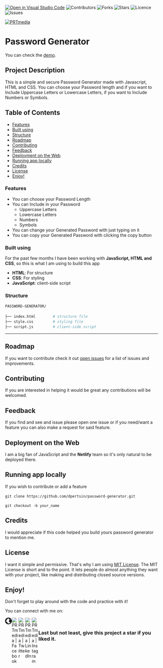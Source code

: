 [![Open in Visual Studio Code](https://open.vscode.dev/badges/open-in-vscode.svg)](https://open.vscode.dev/dpertsin/password-generator)
![Contributors](https://img.shields.io/github/contributors/dpertsin/password-generator?style=plastic)
![Forks](https://img.shields.io/github/forks/dpertsin/password-generator)
![Stars](https://img.shields.io/github/stars/dpertsin/password-generator)
![Licence](https://img.shields.io/github/license/dpertsin/password-generator)
![Issues](https://img.shields.io/github/issues/dpertsin/password-generator)

<a href="https://www.prtmedia.gr/">
    <img alt="PRTmedia" src="https://www.prtmedia.gr/wp-content/uploads/2021/11/prtmedia-logo-full.svg" width="165"/>
</a>

# Password Generator
You can check the [demo](https://password-generator-prt.netlify.app/).


## Project Description
This is a simple and secure Password Generator made with Javascript, HTML and CSS. You can choose your Password length and if you want to Include Uppercase Letters or Lowercase Letters, if you want to Include Numbers or Symbols.

## Table of Contents

- [Features](#features)
- [Built using](#built-using)
- [Structure](#structure)
- [Roadmap](#roadmap)
- [Contributing](#contributing)
- [Feedback](#feedback)
- [Deployment on the Web](#deployment-on-the-web)
- [Running app locally](#running-app-locally)
- [Credits](#credits)
- [License](#license)
- [Enjoy!](#enjoy)

### Features

- You can choose your Password Length
- You can Include in your Password
  - Uppercase Letters
  - Lowercase Letters
  - Numbers
  - Symbols
- You can change your Generated Password with just typing on it
- You can copy your Generated Password with clicking the copy button

### Built using

For the past few months I have been working with **JavaScript, HTML and CSS**, so this is what I am using to build this app

- **HTML**: For structure
- **CSS**: For styling
- **JavaScript**: client-side script

### Structure

```sh
PASSWORD-GENERATOR/

├── index.html        # structure file
├── style.css         # styling file
├── script.js         # client-side script

```

---

## Roadmap

If you want to contribute check it out [open issues](https://github.com/dpertsin/password-generator/issues) for a list of issues and improvements.

## Contributing

If you are interested in helping it would be great any contributions will be welcomed.

## Feedback

If you find and see and issue please open one issue or if you need/want a feature you can also make a request for said feature.

## Deployment on the Web

I am a big fan of JavaScript and the **Netlify** team so it's only natural to be deployed there.

## Running app locally

If you wish to contribute or add a feature

`git clone https://github.com/dpertsin/password-generator.git`

`git checkout -b your_name`

## Credits

I would appreciate if this code helped you build yours password generator to mention me.

## License

I want it simple and permissive. That's why I am using [MIT License](https://github.com/dpertsin/password-generator/blob/master/LICENSE).
The MIT License is short and to the point. It lets people do almost anything they want with your project, like making and distributing closed source versions.

## Enjoy!
Don't forget to play around with the code and practice with it! 

You can connect with me on:

[<img align="left" alt="prtmedia.gr" width="22px" src="https://raw.githubusercontent.com/iconic/open-iconic/master/svg/globe.svg" />][website]
<!-- [<img align="left" alt="PRTmedia | YouTube" width="22px" src="https://cdn.jsdelivr.net/npm/simple-icons@v3/icons/youtube.svg" />][youtube] -->
[<img align="left" alt="PRTmedia | Facebook" width="22px" src="https://cdn.jsdelivr.net/npm/simple-icons@v3/icons/facebook.svg" />][facebook]
[<img align="left" alt="PRTmedia | Twitter" width="22px" src="https://cdn.jsdelivr.net/npm/simple-icons@v3/icons/twitter.svg" />][twitter]
[<img align="left" alt="PRTmedia | LinkedIn" width="22px" src="https://cdn.jsdelivr.net/npm/simple-icons@v3/icons/linkedin.svg" />][linkedin]
[<img align="left" alt="PRTmedia | Instagram" width="22px" src="https://cdn.jsdelivr.net/npm/simple-icons@v3/icons/instagram.svg" />][instagram]

<br>

### Last but not least, give this project a star if you liked it. 

[website]: https://www.prtmedia.gr/
[facebook]: https://www.facebook.com/prtmediaco
[twitter]: https://twitter.com/DimitriosPerts1
[youtube]: #
[instagram]: https://www.instagram.com/prtmediaco/
[linkedin]: https://www.linkedin.com/company/prtmedia/
